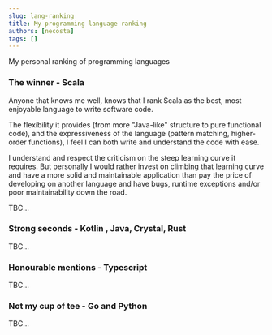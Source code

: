 ```yaml
---
slug: lang-ranking
title: My programming language ranking
authors: [necosta]
tags: []
---
```


My personal ranking of programming languages 

<!-- truncate -->

### The winner - Scala

Anyone that knows me well, knows that I rank Scala as the best, most enjoyable language to write software code.

The flexibility it provides (from more "Java-like" structure to pure functional code), and the expressiveness of the 
language (pattern matching, higher-order functions), I feel I can both write and understand the code with ease.

I understand and respect the criticism on the steep learning curve it requires. 
But personally I would rather invest on climbing that learning curve and have a more solid and maintainable application 
than pay the price of developing on another language and have bugs, runtime exceptions and/or poor maintainability 
down the road.

TBC...

### Strong seconds - Kotlin , Java, Crystal, Rust

TBC...

### Honourable mentions - Typescript

TBC...

### Not my cup of tee - Go and Python

TBC...
